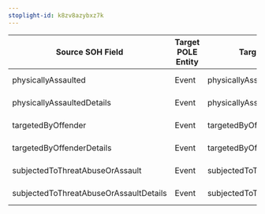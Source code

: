 ```yaml
---
stoplight-id: k8zv8azybxz7k
---
```


Source SOH Field                        |  Target POLE Entity  |  Target Data Model Field                 |  Mapping Type
----------------------------------------|----------------------|------------------------------------------|----------------
physicallyAssaulted                     |  Event               |  physicallyAssaulted                     |  Direct Mapping
physicallyAssaultedDetails              |  Event               |  physicallyAssaultedDetails              |  Direct Mapping
targetedByOffender                      |  Event               |  targetedByOffender                      |  Direct Mapping
targetedByOffenderDetails               |  Event               |  targetedByOffenderDetails               |  Direct Mapping
subjectedToThreatAbuseOrAssault         |  Event               |  subjectedToThreatAbuseOrAssault         |  Direct Mapping
subjectedToThreatAbuseOrAssaultDetails  |  Event               |  subjectedToThreatAbuseOrAssaultDetails  |  Direct Mapping